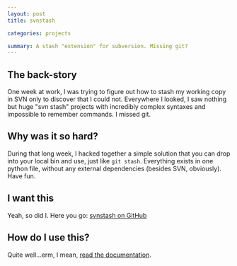 ```yaml
---
layout: post
title: svnstash

categories: projects

summary: A stash "extension" for subversion. Missing git?
---
```


## The back-story

One week at work, I was trying to figure out how to stash my working copy in SVN only to discover that I could not. Everywhere I looked, I saw nothing but huge "svn stash" projects with incredibly complex syntaxes and impossible to remember commands. I missed git.

## Why was it so hard?

During that long week, I hacked together a simple solution that you can drop into your local bin and use, just like `git stash`. Everything exists in one python file, without any external dependencies (besides SVN, obviously). Have fun.

## I want this

Yeah, so did I.  Here you go: [svnstash on GitHub](https://github.com/thatguystone/svnstash)

## How do I use this?

Quite well...erm, I mean, [read the documentation](https://github.com/thatguystone/svnstash#svnstash).